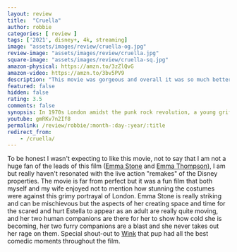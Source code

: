 ```yaml
---
layout: review
title:  "Cruella"
author: robbie
categories: [ review ]
tags: ['2021', disney+, 4k, streaming]
image: "assets/images/review/cruella-og.jpg"
review-image: "assets/images/review/cruella.jpg"
square-image: "assets/images/review/cruella-sq.jpg"
amazon-physical: https://amzn.to/3zZlQvG
amazon-video: https://amzn.to/3bv5PV9
description: "This movie was gorgeous and overall it was so much better then I thought it could be. Give it a chance!"
featured: false
hidden: false
rating: 3.5
comments: false
synopsis: In 1970s London amidst the punk rock revolution, a young grifter named Estella is determined to make a name for herself with her designs. She befriends a pair of young thieves who appreciate her appetite for mischief, and together they are able to build a life for themselves on the London streets. One day, Estella’s flair for fashion catches the eye of the Baroness von Hellman, a fashion legend who is devastatingly chic and terrifyingly haute. But their relationship sets in motion a course of events and revelations that will cause Estella to embrace her wicked side and become the raucous, fashionable and revenge-bent Cruella.
youtube: gmRKv7n2If8
permalink: /review/robbie/:month-:day-:year/:title
redirect_from:
    - /cruella/
---
```



To be honest I wasn't expecting to like this movie, not to say that I am not a huge fan of the leads of this film (<a href="https://www.imdb.com/name/nm1297015/">Emma Stone</a> and <a href="https://www.imdb.com/name/nm0000668/">Emma Thompson</a>), I am but really haven't resonated with the live action "remakes" of the Disney properties.  The movie is far from perfect but it was a fun film that both myself and my wife enjoyed not to mention how stunning the costumes were against this grimy portrayal of London.  Emma Stone is really striking and can be mischievous but the aspects of her creating space and time for the scared and hurt Estella to appear as an adult are really quite moving, and her two human companions are there for her to show how cold she is becoming, her two furry companions are a blast and she never takes out her rage on them.  Special shout-out to <a href="https://disney.fandom.com/wiki/Wink">Wink</a> that pup had all the best comedic moments throughout the film. 
